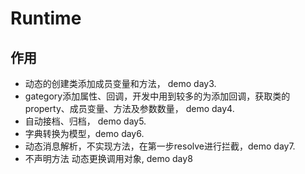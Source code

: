 # Runtime

## 作用
* 动态的创建类添加成员变量和方法， demo day3.
* gategory添加属性、回调，开发中用到较多的为添加回调，获取类的property、成员变量、方法及参数数量， demo day4.
* 自动接档、归档， demo day5.
* 字典转换为模型，demo day6.
* 动态消息解析，不实现方法，在第一步resolve进行拦截，demo day7.
* 不声明方法 动态更换调用对象, demo day8